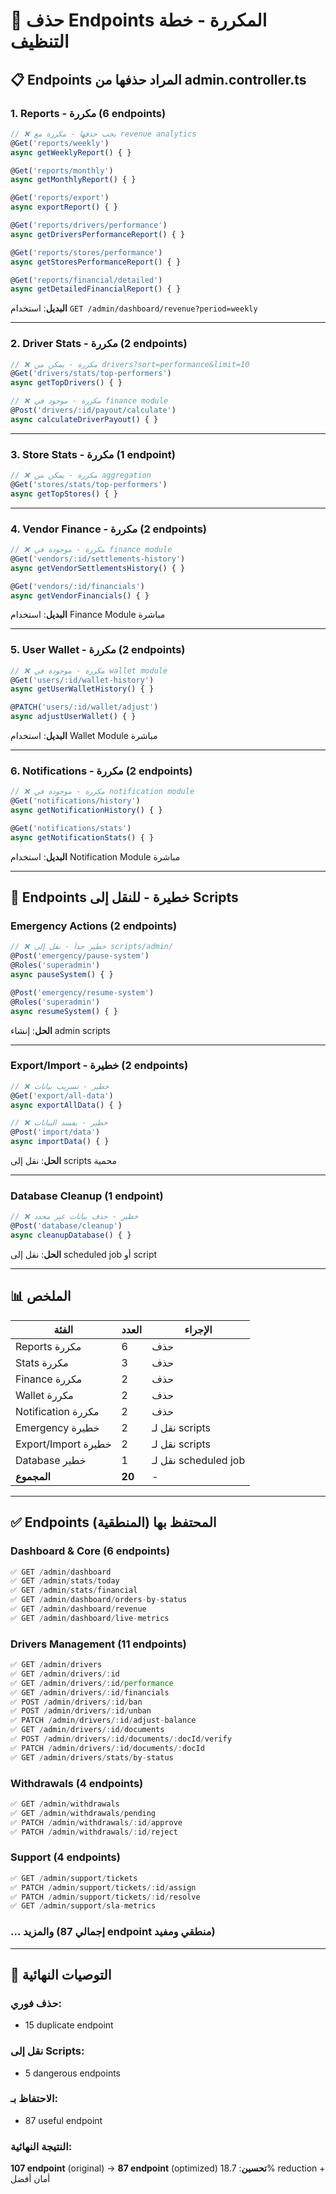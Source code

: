 # 🧹 حذف Endpoints المكررة - خطة التنظيف

## 📋 Endpoints المراد حذفها من admin.controller.ts

### 1. Reports - مكررة (6 endpoints)

```typescript
// ❌ يجب حذفها - مكررة مع revenue analytics
@Get('reports/weekly')
async getWeeklyReport() { }

@Get('reports/monthly')
async getMonthlyReport() { }

@Get('reports/export')
async exportReport() { }

@Get('reports/drivers/performance')
async getDriversPerformanceReport() { }

@Get('reports/stores/performance')
async getStoresPerformanceReport() { }

@Get('reports/financial/detailed')
async getDetailedFinancialReport() { }
```

**البديل**: استخدام `GET /admin/dashboard/revenue?period=weekly`

---

### 2. Driver Stats - مكررة (2 endpoints)

```typescript
// ❌ مكررة - يمكن من drivers?sort=performance&limit=10
@Get('drivers/stats/top-performers')
async getTopDrivers() { }

// ❌ مكررة - موجود في finance module
@Post('drivers/:id/payout/calculate')
async calculateDriverPayout() { }
```

---

### 3. Store Stats - مكررة (1 endpoint)

```typescript
// ❌ مكررة - يمكن من aggregation
@Get('stores/stats/top-performers')
async getTopStores() { }
```

---

### 4. Vendor Finance - مكررة (2 endpoints)

```typescript
// ❌ مكررة - موجودة في finance module
@Get('vendors/:id/settlements-history')
async getVendorSettlementsHistory() { }

@Get('vendors/:id/financials')
async getVendorFinancials() { }
```

**البديل**: استخدام Finance Module مباشرة

---

### 5. User Wallet - مكررة (2 endpoints)

```typescript
// ❌ مكررة - موجودة في wallet module
@Get('users/:id/wallet-history')
async getUserWalletHistory() { }

@PATCH('users/:id/wallet/adjust')
async adjustUserWallet() { }
```

**البديل**: استخدام Wallet Module مباشرة

---

### 6. Notifications - مكررة (2 endpoints)

```typescript
// ❌ مكررة - موجودة في notification module
@Get('notifications/history')
async getNotificationHistory() { }

@Get('notifications/stats')
async getNotificationStats() { }
```

**البديل**: استخدام Notification Module مباشرة

---

## 📝 Endpoints خطيرة - للنقل إلى Scripts

### Emergency Actions (2 endpoints)

```typescript
// ❌ خطير جداً - نقل إلى scripts/admin/
@Post('emergency/pause-system')
@Roles('superadmin')
async pauseSystem() { }

@Post('emergency/resume-system')
@Roles('superadmin')
async resumeSystem() { }
```

**الحل**: إنشاء admin scripts

---

### Export/Import - خطيرة (2 endpoints)

```typescript
// ❌ خطير - تسريب بيانات
@Get('export/all-data')
async exportAllData() { }

// ❌ خطير - يفسد البيانات
@Post('import/data')
async importData() { }
```

**الحل**: نقل إلى scripts محمية

---

### Database Cleanup (1 endpoint)

```typescript
// ❌ خطير - حذف بيانات غير محدد
@Post('database/cleanup')
async cleanupDatabase() { }
```

**الحل**: نقل إلى scheduled job أو script

---

## 📊 الملخص

| الفئة | العدد | الإجراء |
|------|-------|---------|
| Reports مكررة | 6 | حذف |
| Stats مكررة | 3 | حذف |
| Finance مكررة | 2 | حذف |
| Wallet مكررة | 2 | حذف |
| Notification مكررة | 2 | حذف |
| Emergency خطيرة | 2 | نقل لـ scripts |
| Export/Import خطيرة | 2 | نقل لـ scripts |
| Database خطير | 1 | نقل لـ scheduled job |
| **المجموع** | **20** | - |

---

## ✅ Endpoints المحتفظ بها (المنطقية)

### Dashboard & Core (6 endpoints)
```typescript
✅ GET /admin/dashboard
✅ GET /admin/stats/today
✅ GET /admin/stats/financial
✅ GET /admin/dashboard/orders-by-status
✅ GET /admin/dashboard/revenue
✅ GET /admin/dashboard/live-metrics
```

### Drivers Management (11 endpoints)
```typescript
✅ GET /admin/drivers
✅ GET /admin/drivers/:id
✅ GET /admin/drivers/:id/performance
✅ GET /admin/drivers/:id/financials
✅ POST /admin/drivers/:id/ban
✅ POST /admin/drivers/:id/unban
✅ PATCH /admin/drivers/:id/adjust-balance
✅ GET /admin/drivers/:id/documents
✅ POST /admin/drivers/:id/documents/:docId/verify
✅ PATCH /admin/drivers/:id/documents/:docId
✅ GET /admin/drivers/stats/by-status
```

### Withdrawals (4 endpoints)
```typescript
✅ GET /admin/withdrawals
✅ GET /admin/withdrawals/pending
✅ PATCH /admin/withdrawals/:id/approve
✅ PATCH /admin/withdrawals/:id/reject
```

### Support (4 endpoints)
```typescript
✅ GET /admin/support/tickets
✅ PATCH /admin/support/tickets/:id/assign
✅ PATCH /admin/support/tickets/:id/resolve
✅ GET /admin/support/sla-metrics
```

### ... والمزيد (إجمالي 87 endpoint منطقي ومفيد)

---

## 🎯 التوصيات النهائية

### حذف فوري:
- 15 duplicate endpoint

### نقل إلى Scripts:
- 5 dangerous endpoints

### الاحتفاظ بـ:
- 87 useful endpoint

### النتيجة النهائية:
**107 endpoint** (original) → **87 endpoint** (optimized)
**تحسين**: 18.7% reduction + أمان أفضل

